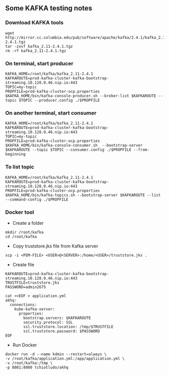 ## Some KAFKA testing notes

### Download KAFKA tools

```
wget http://mirror.cc.columbia.edu/pub/software/apache/kafka/2.4.1/kafka_2.11-2.4.1.tgz
tar -zxvf kafka_2.11-2.4.1.tgz
rm -rf kafka_2.11-2.4.1.tgz
```

### On terminal, start producer

```
KAFKA_HOME=/root/kafka/kafka_2.11-2.4.1
KAFKAROUTE=prod-kafka-cluster-kafka-bootstrap-streaming.10.128.0.46.nip.io:443
TOPIC=my-topic
PROPFILE=prod-kafka-cluster-ocp.properties
$KAFKA_HOME/bin/kafka-console-producer.sh --broker-list $KAFKAROUTE --topic $TOPIC --producer.config ./$PROPFILE
```

### On another terminal, start consumer

```
KAFKA_HOME=/root/kafka/kafka_2.11-2.4.1
KAFKAROUTE=prod-kafka-cluster-kafka-bootstrap-streaming.10.128.0.46.nip.io:443
TOPIC=my-topic
PROPFILE=prod-kafka-cluster-ocp.properties
$KAFKA_HOME/bin/kafka-console-consumer.sh  --bootstrap-server $KAFKAROUTE --topic $TOPIC --consumer.config ./$PROPFILE --from-beginning
```

### To list topic

```
KAFKA_HOME=/root/kafka/kafka_2.11-2.4.1
KAFKAROUTE=prod-kafka-cluster-kafka-bootstrap-streaming.10.128.0.46.nip.io:443
PROPFILE=prod-kafka-cluster-ocp.properties
$KAFKA_HOME/bin/kafka-topics.sh --bootstrap-server $KAFKAROUTE --list --command-config ./$PROPFILE
```

### Docker tool

- Create a folder

```
mkdir /root/kafka
cd /root/kafka
```

- Copy truststore.jks file from Kafka server

```scp -i <PEM-FILE> <USER>@<SERVER>:/home/<USER>/truststore.jks . ```

- Create file

```
KAFKAROUTE=prod-kafka-cluster-kafka-bootstrap-streaming.10.128.0.46.nip.io:443
TRUSTFILE=truststore.jks
PASSWORD=admin2675

cat <<EOF > application.yml
akhq:
  connections:
    kube-kafka-server:
      properties:
        bootstrap.servers: $KAFKAROUTE
        security.protocol: SSL
        ssl.truststore.location: /tmp/$TRUSTFILE
        ssl.truststore.password: $PASSWORD
EOF
```

- Run Docker 

```
docker run -d --name kdmin --restart=always \
-v /root/kafka/application.yml:/app/application.yml \
-v /root/kafka:/tmp \
-p 8081:8080 tchiotludo/akhq
```
